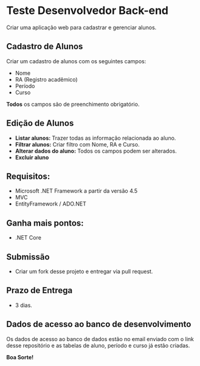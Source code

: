 
# Teste Desenvolvedor Back-end

Criar uma aplicação web para cadastrar e gerenciar alunos. 

## Cadastro de Alunos

Criar um cadastro de alunos com os seguintes campos:

- Nome
- RA (Registro acadêmico)
- Período
-  Curso

**Todos** os campos são de preenchimento obrigatório. 

## Edição de Alunos

- **Listar alunos:** Trazer todas as informação relacionada ao aluno. 
- **Filtrar alunos:** Criar filtro com Nome, RA e Curso.
- **Alterar dados do aluno:** Todos os campos podem ser alterados.
- **Excluir aluno**

## Requisitos: 

- Microsoft .NET Framework a partir da versão 4.5 
- MVC 
- EntityFramework / ADO.NET 

## Ganha mais pontos: 

- .NET Core

## Submissão 

- Criar um fork desse projeto e entregar via pull request. 

## Prazo de Entrega

- 3 dias. 

## Dados de acesso ao banco de desenvolvimento 

Os dados de acesso ao banco de dados estão no email enviado com o link desse repositório e as tabelas de aluno, período e curso já estão criadas.


**Boa Sorte!**
